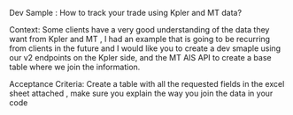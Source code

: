 Dev Sample : How to track your trade using Kpler and MT data?


Context:
Some clients have a very good understanding of the data they want from Kpler and MT , I had an example that is going to be recurring from clients in the future and I would like you to create a dev smaple using our v2 endpoints on the Kpler side, and the MT AIS API to create a base table where we join the information.

Acceptance Criteria:
Create a table with all the requested fields in the excel sheet attached , make sure you explain the way you join the data in your code 